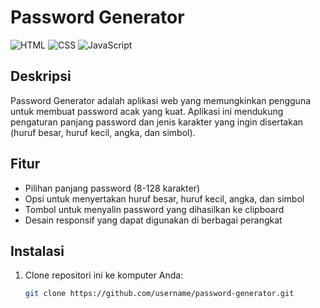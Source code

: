 # Password Generator

![HTML](https://img.shields.io/badge/HTML-E34F26?style=for-the-badge&logo=html5&logoColor=white)
![CSS](https://img.shields.io/badge/CSS-1572B6?style=for-the-badge&logo=css3&logoColor=white)
![JavaScript](https://img.shields.io/badge/JavaScript-F7DF1E?style=for-the-badge&logo=javascript&logoColor=black)

## Deskripsi
Password Generator adalah aplikasi web yang memungkinkan pengguna untuk membuat password acak yang kuat. Aplikasi ini mendukung pengaturan panjang password dan jenis karakter yang ingin disertakan (huruf besar, huruf kecil, angka, dan simbol).

## Fitur
- Pilihan panjang password (8-128 karakter)
- Opsi untuk menyertakan huruf besar, huruf kecil, angka, dan simbol
- Tombol untuk menyalin password yang dihasilkan ke clipboard
- Desain responsif yang dapat digunakan di berbagai perangkat

## Instalasi
1. Clone repositori ini ke komputer Anda:
   ```bash
   git clone https://github.com/username/password-generator.git
